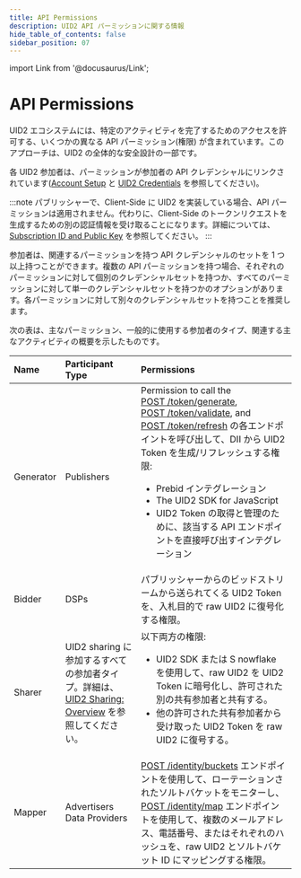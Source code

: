 ```yaml
---
title: API Permissions
description: UID2 API パーミッションに関する情報
hide_table_of_contents: false
sidebar_position: 07
---
```


import Link from '@docusaurus/Link';

# API Permissions

UID2 エコシステムには、特定のアクティビティを完了するためのアクセスを許可する、いくつかの異なる API パーミッション(権限) が含まれています。このアプローチは、UID2 の全体的な安全設計の一部です。

各 UID2 参加者は、パーミッションが参加者の API クレデンシャルにリンクされています([Account Setup](gs-account-setup.md) と [UID2 Credentials](gs-credentials.md) を参照してください)。

:::note
パブリッシャーで、Client-Side に UID2 を実装している場合、API パーミッションは適用されません。代わりに、Client-Side のトークンリクエストを生成するための別の認証情報を受け取ることになります。詳細については、[Subscription ID and Public Key](gs-credentials.md#subscription-id-and-public-key) を参照してください。
:::

参加者は、関連するパーミッションを持つ API クレデンシャルのセットを 1 つ以上持つことができます。複数の API パーミッションを持つ場合、それぞれのパーミッションに対して個別のクレデンシャルセットを持つか、すべてのパーミッションに対して単一のクレデンシャルセットを持つかのオプションがあります。各パーミッションに対して別々のクレデンシャルセットを持つことを推奨します。

次の表は、主なパーミッション、一般的に使用する参加者のタイプ、関連する主なアクティビティの概要を示したものです。

| Name | Participant Type | Permissions |
| :--- | :--- | :--- |
| Generator | Publishers | Permission to call the [POST&nbsp;/token/generate](../endpoints/post-token-generate.md), [POST&nbsp;/token/validate](../endpoints/post-token-validate.md), and [POST&nbsp;/token/refresh](../endpoints/post-token-refresh.md) の各エンドポイントを呼び出して、<Link href="../ref-info/glossary-uid#gl-dii">DII</Link> から UID2 Token を生成/リフレッシュする権限:<ul><li>Prebid インテグレーション</li><li>The UID2 SDK for JavaScript</li><li>UID2 Token の取得と管理のために、該当する API エンドポイントを直接呼び出すインテグレーション</li></ul> |
| Bidder | DSPs | パブリッシャーからのビッドストリームから送られてくる UID2 Token を、入札目的で raw UID2 に復号化する権限。 |
| Sharer | UID2 sharing に参加するすべての参加者タイプ。詳細は、 [UID2 Sharing: Overview](../sharing/sharing-overview.md) を参照してください。 | 以下両方の権限:<ul><li>UID2 SDK または S nowflake を使用して、raw UID2 を UID2 Token に暗号化し、許可された別の共有参加者と共有する。</li><li>他の許可された共有参加者から受け取った UID2 Token を raw UID2 に復号する。</li></ul> |
| Mapper | Advertisers<br/>Data Providers | [POST&nbsp;/identity/buckets](../endpoints/post-identity-buckets.md) エンドポイントを使用して、ローテーションされたソルトバケットをモニターし、[POST&nbsp;/identity/map](../endpoints/post-identity-map.md) エンドポイントを使用して、複数のメールアドレス、電話番号、またはそれぞれのハッシュを、raw UID2 とソルトバケット ID にマッピングする権限。 |
